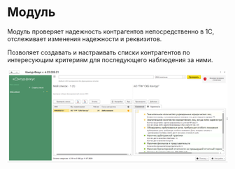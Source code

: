 # Модуль

Модуль  проверяет  надежность  контрагентов  непосредственно в 1С, отслеживает изменения надежности и реквизитов.

Позволяет создавать и настраивать списки контрагентов по интересующим критериям для последующего наблюдения за ними.

![Главное окно](assets/images/Main.png)
